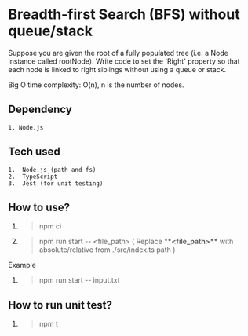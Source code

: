 # Breadth-first Search (BFS) without queue/stack

Suppose you are given the root of a fully populated tree (i.e. a Node instance called rootNode). Write code to set the 'Right' property so that each node is linked to right siblings without using a queue or stack.

Big O time complexity: O(n), n is the number of nodes.

## Dependency

```
1. Node.js
```

## Tech used

```
1.	Node.js (path and fs)
2.	TypeScript
3.	Jest (for unit testing)
```

## How to use?

1. > npm ci
2. > npm run start -- <file_path> ( Replace \***\*<file_path>\*\*** with absolute/relative from ./src/index.ts path )

Example

1. > npm run start -- input.txt

## How to run unit test?

1. > npm t
